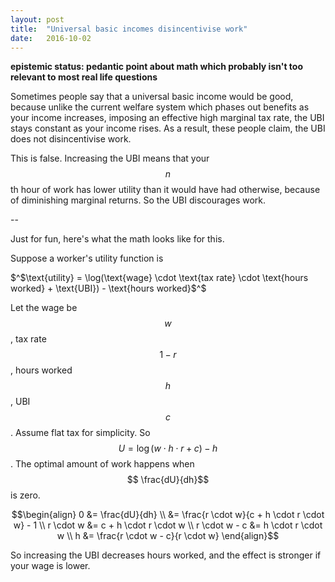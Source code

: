 ```yaml
---
layout: post
title:  "Universal basic incomes disincentivise work"
date:   2016-10-02
---
```


**epistemic status: pedantic point about math which probably isn't too relevant to most real life questions**

Sometimes people say that a universal basic income would be good, because unlike the current welfare system which phases out benefits as your income increases, imposing an effective high marginal tax rate, the UBI stays constant as your income rises. As a result, these people claim, the UBI does not disincentivise work.

This is false. Increasing the UBI means that your $$ n$$th hour of work has lower utility than it would have had otherwise, because of diminishing marginal returns. So the UBI discourages work.

--

Just for fun, here's what the math looks like for this.

Suppose a worker's utility function is

$^$\text{utility} = \log(\text{wage} \cdot \text{tax rate} \cdot \text{hours worked} + \text{UBI}) - \text{hours worked}$^$

Let the wage be $$ w$$, tax rate $$ 1 - r$$, hours worked $$ h$$, UBI $$ c$$. Assume flat tax for simplicity. So $$ U = \log(w \cdot h \cdot r + c) - h$$. The optimal amount of work happens when $$ \frac{dU}{dh}$$ is zero.

$$\begin{align}
  0 &= \frac{dU}{dh} \\
    &= \frac{r \cdot w}{c + h \cdot r \cdot w} - 1 \\
  r \cdot w &= c + h \cdot r \cdot w \\
  r \cdot w - c &= h \cdot r \cdot w \\
  h &= \frac{r \cdot w - c}{r \cdot w}
\end{align}$$

So increasing the UBI decreases hours worked, and the effect is stronger if your wage is lower.
